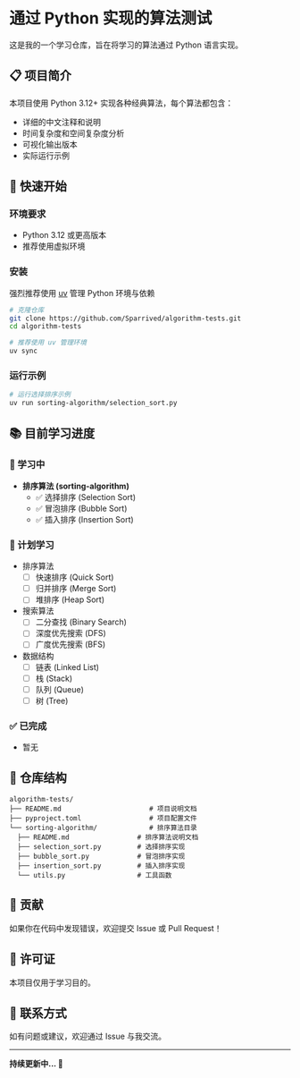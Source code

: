 # 通过 Python 实现的算法测试

这是我的一个学习仓库，旨在将学习的算法通过 Python 语言实现。

## 📋 项目简介

本项目使用 Python 3.12+ 实现各种经典算法，每个算法都包含：
- 详细的中文注释和说明
- 时间复杂度和空间复杂度分析
- 可视化输出版本
- 实际运行示例

## 🚀 快速开始

### 环境要求

- Python 3.12 或更高版本
- 推荐使用虚拟环境

### 安装

强烈推荐使用 [uv](https://github.com/astral-sh/uv) 管理 Python 环境与依赖

```bash
# 克隆仓库
git clone https://github.com/Sparrived/algorithm-tests.git
cd algorithm-tests

# 推荐使用 uv 管理环境
uv sync
```

### 运行示例

```bash
# 运行选择排序示例
uv run sorting-algorithm/selection_sort.py
```

## 📚 目前学习进度

### 🔄 学习中

- **排序算法 (sorting-algorithm)**
  - ✅ 选择排序 (Selection Sort)
  - ✅ 冒泡排序 (Bubble Sort)
  - ✅ 插入排序 (Insertion Sort)

### 📝 计划学习

- 排序算法
  - [ ] 快速排序 (Quick Sort)
  - [ ] 归并排序 (Merge Sort)
  - [ ] 堆排序 (Heap Sort)
- 搜索算法
  - [ ] 二分查找 (Binary Search)
  - [ ] 深度优先搜索 (DFS)
  - [ ] 广度优先搜索 (BFS)
- 数据结构
  - [ ] 链表 (Linked List)
  - [ ] 栈 (Stack)
  - [ ] 队列 (Queue)
  - [ ] 树 (Tree)

### ✅ 已完成

- 暂无

## 📂 仓库结构

```
algorithm-tests/
├── README.md                      # 项目说明文档
├── pyproject.toml                 # 项目配置文件
└── sorting-algorithm/             # 排序算法目录
  ├── README.md                 # 排序算法说明文档
  ├── selection_sort.py         # 选择排序实现
  ├── bubble_sort.py            # 冒泡排序实现
  ├── insertion_sort.py         # 插入排序实现
  └── utils.py                  # 工具函数
```

## 🤝 贡献

如果你在代码中发现错误，欢迎提交 Issue 或 Pull Request！

## 📄 许可证

本项目仅用于学习目的。

## 📧 联系方式

如有问题或建议，欢迎通过 Issue 与我交流。

---

**持续更新中... 💪**